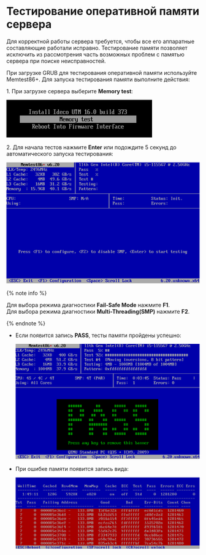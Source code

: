 # Тестирование оперативной памяти сервера

Для корректной работы сервера требуется, чтобы все его аппаратные составляющие работали исправно.
Тестирование памяти позволяет исключить из рассмотрения часть возможных проблем с памятью сервера при поиске неисправностей.

При загрузке GRUB для тестирования оперативной памяти используйте Memtest86+.
Для запуска тестирования памяти выполните действия:

1\. При загрузке сервера выберите **Memory test**:
   
![](../../../_images/memory-testing1.png)

2\. Для начала тестов нажмите **Enter** или подождите 5 секунд до автоматического запуска тестирования:

![](../../../_images/memory-testing2.png)

{% note info %}

Для выбора режима диагностики **Fail-Safe Mode** нажмите **F1**.\
Для выбора режима диагностики **Multi-Threading(SMP)** нажмите **F2**.

{% endnote %}

* Если появится запись **PASS**, тесты памяти пройдены успешно:

    ![](../../../_images/memory-testing3.png)

* При ошибке памяти появится запись вида:
    
    ![](../../../_images/memory-testing4.png)
